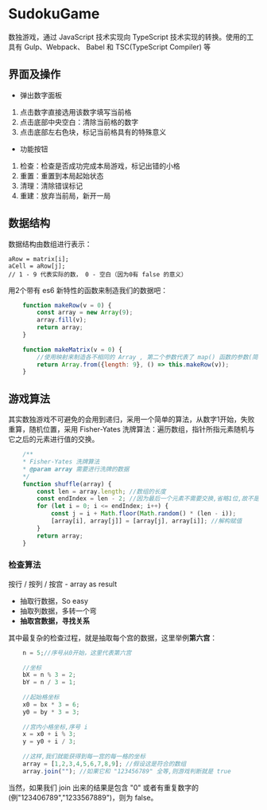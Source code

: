 # SudokuGame
数独游戏，通过 JavaScript 技术实现向 TypeScript 技术实现的转换。使用的工具有 Gulp、Webpack、 Babel 和 TSC(TypeScript Compiler) 等

## 界面及操作

*   弹出数字面板
1.  点击数字直接选用该数字填写当前格
2.  点击底部中央空白：清除当前格的数字
3.  点击底部左右色块，标记当前格具有的特殊意义

*   功能按钮
1.  检查：检查是否成功完成本局游戏，标记出错的小格  
2.  重置：重置到本局起始状态
3.  清理：清除错误标记
4.  重建：放弃当前局，新开一局

## 数据结构

数据结构由数组进行表示：
    
    aRow = matrix[i];
    aCell = aRow[j];
    // 1 - 9 代表实际的数， 0 - 空白（因为0有 false 的意义）
    
用2个带有 es6 新特性的函数来制造我们的数据吧：

```javascript
    function makeRow(v = 0) {
        const array = new Array(9);
        array.fill(v);
        return array;
    }
    
    function makeMatrix(v = 0) {
        //使用映射来制造各不相同的 Array , 第二个参数代表了 map() 函数的参数(简写)
        return Array.from({length: 9}, () => this.makeRow(v));
    } 
```
    
## 游戏算法

其实数独游戏不可避免的会用到递归，采用一个简单的算法，从数字1开始，失败重算，随机位置，采用 Fisher-Yates 洗牌算法：遍历数组，指针所指元素随机与它之后的元素进行值的交换。
   
```javascript
    /**
    * Fisher-Yates 洗牌算法
    * @param array 需要进行洗牌的数据
    */
    function shuffle(array) {
        const len = array.length; //数组的长度
        const endIndex = len - 2; //因为最后一个元素不需要交换,省略1位,故不是 len - 1
        for (let i = 0; i <= endIndex; i++) {
            const j = i + Math.floor(Math.random() * (len - i));
            [array[i], array[j]] = [array[j], array[i]]; //解构赋值
        }
        return array;
    }
```

### 检查算法 

按行 / 按列 / 按宫 - array as result

*   抽取行数据，So easy
*   抽取列数据，多转一个弯
*   **抽取宫数据，寻找关系**

其中最复杂的检查过程，就是抽取每个宫的数据，这里举例**第六宫**：

```javascript 
    n = 5;//序号从0开始，这里代表第六宫
    
    //坐标
    bX = n % 3 = 2;
    bY = n / 3 = 1;
    
    //起始格坐标
    x0 = bx * 3 = 6;
    y0 = by * 3 = 3;
    
    //宫内小格坐标,序号 i
    x = x0 + i % 3;
    y = y0 + i / 3;
    
    //这样,我们就能获得到每一宫的每一格的坐标
    array = [1,2,3,4,5,6,7,8,9]; //假设这是符合的数组
    array.join(""); //如果它和 "123456789" 全等,则游戏判断就是 true
```



   
当然，如果我们 join 出来的结果是包含 "0" 或者有重复数字的(例"123406789","1233567889")，则为 false。
    
    